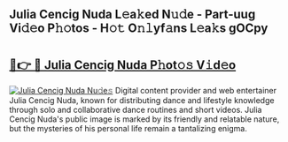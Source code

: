 ## Julia Cencig Nuda L𝚎a𝚔ed N𝚞𝚍e - Part-uug Vi𝚍𝚎o P𝚑𝚘tos - H𝚘𝚝 O𝚗𝚕yf𝚊ns L𝚎a𝚔s gOCpy

# <h2><a href="http://kf848w.oniu.top/?m=Julia+Cencig+Nuda">🔗👉 🔴 Julia Cencig Nuda P𝚑ot𝚘𝚜 V𝚒d𝚎o</a></h2>

[![Julia Cencig Nuda Nu𝚍e𝚜](https://i.imgur.com/0qMVB7G.gif)](http://kf848w.oniu.top/?m=Julia+Cencig+Nuda)
Digital content provider and web entertainer Julia Cencig Nuda, known for distributing dance and lifestyle knowledge through solo and collaborative dance routines and short videos. Julia Cencig Nuda's public image is marked by its friendly and relatable nature, but the mysteries of his personal life remain a tantalizing enigma.  
